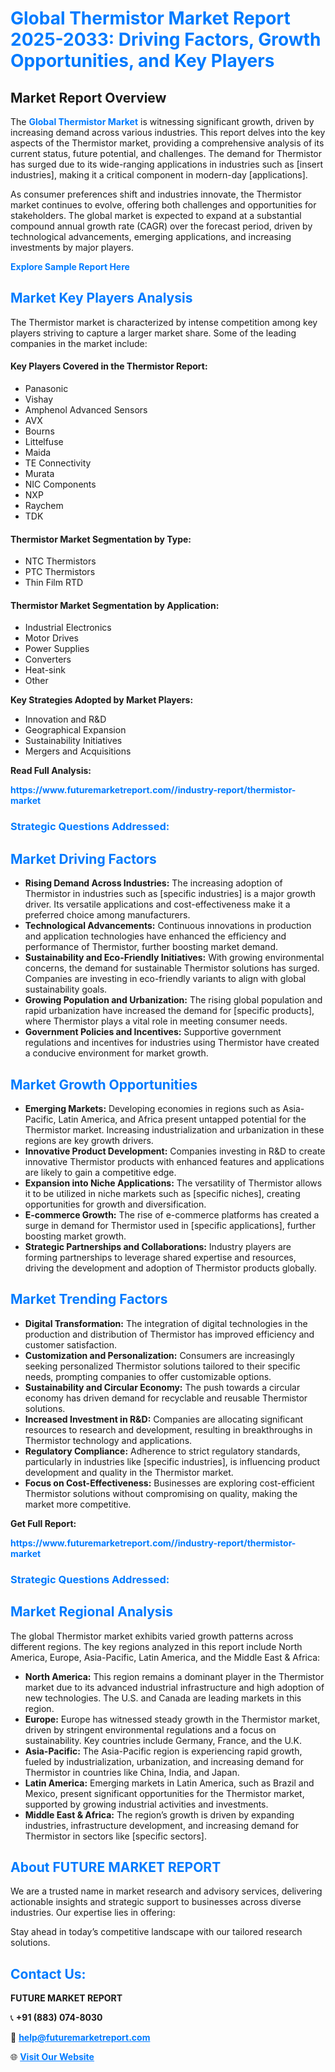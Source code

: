 <h1 style="color: #007BFF;">Global Thermistor Market Report 2025-2033: Driving Factors, Growth Opportunities, and Key Players</h1>

<section id="overview">
<h2>Market Report Overview</h2>
<p>The <a href="https://www.futuremarketreport.com//industry-report/thermistor-market" style="color: #007BFF; text-decoration: none;"><strong>Global Thermistor Market</strong></a> is witnessing significant growth, driven by increasing demand across various industries. This report delves into the key aspects of the Thermistor market, providing a comprehensive analysis of its current status, future potential, and challenges. The demand for Thermistor has surged due to its wide-ranging applications in industries such as [insert industries], making it a critical component in modern-day [applications].</p>
<p>As consumer preferences shift and industries innovate, the Thermistor market continues to evolve, offering both challenges and opportunities for stakeholders. The global market is expected to expand at a substantial compound annual growth rate (CAGR) over the forecast period, driven by technological advancements, emerging applications, and increasing investments by major players.</p>
</section>

<section id="overview">
<p><a href="https://www.futuremarketreport.com//request-sample/reportId=52468" style="color: #007BFF; text-decoration: none;"><strong>Explore Sample Report Here</strong></a></p>
</section>

<section id="key-players">
<h2 style="color: #007BFF;">Market Key Players Analysis</h2>
<p>The Thermistor market is characterized by intense competition among key players striving to capture a larger market share. Some of the leading companies in the market include:</p>
<h4>Key Players Covered in the Thermistor Report:</h4>
<ul><li>Panasonic</li><li>Vishay</li><li>Amphenol Advanced Sensors</li><li>AVX</li><li>Bourns</li><li>Littelfuse</li><li>Maida</li><li>TE Connectivity</li><li>Murata</li><li>NIC Components</li><li>NXP</li><li>Raychem</li><li>TDK</li></ul>
<h4>Thermistor Market Segmentation by Type:</h4>
<ul><li>NTC Thermistors</li><li>PTC Thermistors</li><li>Thin Film RTD</li></ul>

<h4>Thermistor Market Segmentation by Application:</h4>
<ul><li>Industrial Electronics</li><li>Motor Drives</li><li>Power Supplies</li><li>Converters</li><li>Heat-sink</li><li>Other</li></ul>
<p><strong>Key Strategies Adopted by Market Players:</strong></p>
<ul>
<li>Innovation and R&D</li>
<li>Geographical Expansion</li>
<li>Sustainability Initiatives</li>
<li>Mergers and Acquisitions</li>
</ul>
</section>

<section>
<p><strong>Read Full Analysis: </strong></p><a href="https://www.futuremarketreport.com//industry-report/thermistor-market" style="color: #007BFF; text-decoration: none;"><strong>https://www.futuremarketreport.com//industry-report/thermistor-market</strong></a>
<h3 style="color: #007BFF;">Strategic Questions Addressed:</h3>
</section>

<section id="driving-factors">
<h2 style="color: #007BFF;">Market Driving Factors</h2>
<ul>
<li><strong>Rising Demand Across Industries:</strong> The increasing adoption of Thermistor in industries such as [specific industries] is a major growth driver. Its versatile applications and cost-effectiveness make it a preferred choice among manufacturers.</li>
<li><strong>Technological Advancements:</strong> Continuous innovations in production and application technologies have enhanced the efficiency and performance of Thermistor, further boosting market demand.</li>
<li><strong>Sustainability and Eco-Friendly Initiatives:</strong> With growing environmental concerns, the demand for sustainable Thermistor solutions has surged. Companies are investing in eco-friendly variants to align with global sustainability goals.</li>
<li><strong>Growing Population and Urbanization:</strong> The rising global population and rapid urbanization have increased the demand for [specific products], where Thermistor plays a vital role in meeting consumer needs.</li>
<li><strong>Government Policies and Incentives:</strong> Supportive government regulations and incentives for industries using Thermistor have created a conducive environment for market growth.</li>
</ul>
</section>

<section id="growth-opportunities">
<h2 style="color: #007BFF;">Market Growth Opportunities</h2>
<ul>
<li><strong>Emerging Markets:</strong> Developing economies in regions such as Asia-Pacific, Latin America, and Africa present untapped potential for the Thermistor market. Increasing industrialization and urbanization in these regions are key growth drivers.</li>
<li><strong>Innovative Product Development:</strong> Companies investing in R&D to create innovative Thermistor products with enhanced features and applications are likely to gain a competitive edge.</li>
<li><strong>Expansion into Niche Applications:</strong> The versatility of Thermistor allows it to be utilized in niche markets such as [specific niches], creating opportunities for growth and diversification.</li>
<li><strong>E-commerce Growth:</strong> The rise of e-commerce platforms has created a surge in demand for Thermistor used in [specific applications], further boosting market growth.</li>
<li><strong>Strategic Partnerships and Collaborations:</strong> Industry players are forming partnerships to leverage shared expertise and resources, driving the development and adoption of Thermistor products globally.</li>
</ul>
</section>

<section id="trending-factors">
<h2 style="color: #007BFF;">Market Trending Factors</h2>
<ul>
<li><strong>Digital Transformation:</strong> The integration of digital technologies in the production and distribution of Thermistor has improved efficiency and customer satisfaction.</li>
<li><strong>Customization and Personalization:</strong> Consumers are increasingly seeking personalized Thermistor solutions tailored to their specific needs, prompting companies to offer customizable options.</li>
<li><strong>Sustainability and Circular Economy:</strong> The push towards a circular economy has driven demand for recyclable and reusable Thermistor solutions.</li>
<li><strong>Increased Investment in R&D:</strong> Companies are allocating significant resources to research and development, resulting in breakthroughs in Thermistor technology and applications.</li>
<li><strong>Regulatory Compliance:</strong> Adherence to strict regulatory standards, particularly in industries like [specific industries], is influencing product development and quality in the Thermistor market.</li>
<li><strong>Focus on Cost-Effectiveness:</strong> Businesses are exploring cost-efficient Thermistor solutions without compromising on quality, making the market more competitive.</li>
</ul>
</section>

<section>
<p><strong>Get Full Report: </strong></p><a href="https://www.futuremarketreport.com//industry-report/thermistor-market" style="color: #007BFF; text-decoration: none;"><strong>https://www.futuremarketreport.com//industry-report/thermistor-market</strong></a>
<h3 style="color: #007BFF;">Strategic Questions Addressed:</h3>
</section>


<section id="regional-analysis">
<h2 style="color: #007BFF;">Market Regional Analysis</h2>
<p>The global Thermistor market exhibits varied growth patterns across different regions. The key regions analyzed in this report include North America, Europe, Asia-Pacific, Latin America, and the Middle East & Africa:</p>
<ul>
<li><strong>North America:</strong> This region remains a dominant player in the Thermistor market due to its advanced industrial infrastructure and high adoption of new technologies. The U.S. and Canada are leading markets in this region.</li>
<li><strong>Europe:</strong> Europe has witnessed steady growth in the Thermistor market, driven by stringent environmental regulations and a focus on sustainability. Key countries include Germany, France, and the U.K.</li>
<li><strong>Asia-Pacific:</strong> The Asia-Pacific region is experiencing rapid growth, fueled by industrialization, urbanization, and increasing demand for Thermistor in countries like China, India, and Japan.</li>
<li><strong>Latin America:</strong> Emerging markets in Latin America, such as Brazil and Mexico, present significant opportunities for the Thermistor market, supported by growing industrial activities and investments.</li>
<li><strong>Middle East & Africa:</strong> The region’s growth is driven by expanding industries, infrastructure development, and increasing demand for Thermistor in sectors like [specific sectors].</li>
</ul>
</section>

<footer>
<h2 style="color: #007BFF;">About FUTURE MARKET REPORT</h2>
<p>We are a trusted name in market research and advisory services, delivering actionable insights and strategic support to businesses across diverse industries. Our expertise lies in offering:</p>

<p>Stay ahead in today’s competitive landscape with our tailored research solutions.</p>

<h2 style="color: #007BFF;">Contact Us:</h2>
<p><strong>FUTURE MARKET REPORT</strong></p>
<p>📞 <strong>+91 (883) 074-8030</strong></p>
<p>📧 <strong><a href="mailto:help@futuremarketreport.com" style="color: #007BFF;">help@futuremarketreport.com</a></strong></p>
<p>🌐 <strong><a href="https://www.futuremarketreport.com/" style="color: #007BFF;">Visit Our Website</a></strong></p>
</footer>